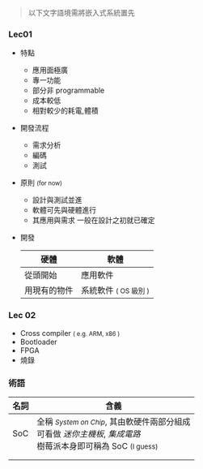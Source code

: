 > 以下文字語境需將嵌入式系統置先

### Lec01

- 特點
    - 應用面極廣
    - 專一功能
    - 部分非 programmable 
    - 成本較低
    - 相對較少的耗電,體積 

- 開發流程
    - 需求分析 
    - 編碼
    - 測試
    
- 原則 <small>(for now)</small>
    - 設計與測試並進
    - 軟體可先與硬體進行
    - 其應用與需求 一般在設計之初就已確定

- 開發
    
    | 硬體 | 軟體 |
    | --- | --- |  
    | 從頭開始 | 應用軟件 | 
    | 用現有的物件 | 系統軟件 <small>( OS 級別 )</small> | 


### Lec 02 

- Cross compiler <small>( e.g. ARM, x86 )</small>
- Bootloader 
- FPGA
- 燒錄

### 術語

| 名詞 | 含義 | 
| --- | --- | 
| SoC | 全稱 <small>*System on Chip*</small>, 其由軟硬件兩部分組成<br>可看做 *迷你主機板*, *集成電路* <br>樹莓派本身即可稱為 SoC <small>(I guess)</small> |
|  |   |
|  |   |